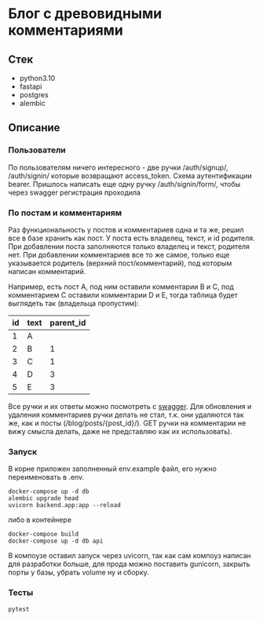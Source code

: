 # Блог с древовидными комментариями
## Стек
- python3.10
- fastapi
- postgres
- alembic

## Описание
### Пользователи
По пользователям ничего интересного - две ручки /auth/signup/, /auth/signin/
которые возвращают access_token. Схема аутентификации bearer.
Пришлось написать еще одну ручку /auth/signin/form/, чтобы через swagger регистрация проходила

### По постам и комментариям
Раз функциональность у постов и комментариев одна и та же,
решил все в базе хранить как пост.
У поста есть владелец, текст, и id родителя.
При добавлении поста заполняются только владелец и текст, родителя нет.
При добавлении комментариев все то же самое, только еще указывается родитель (верхний пост/комментарий),
под которым написан комментарий.

Например, есть пост A, под ним оставили комментарии
B и C, под комментарием C оставили комментарии D и E,
тогда таблица будет выглядеть так (владельца пропустим):

| id | text | parent_id |
| -- | ---- | --------- |
| 1  |  A   |           |
| 2  |  B   |     1     |
| 3  |  C   |     1     |
| 4  |  D   |     3     |
| 5  |  E   |     3     |

Все ручки и их ответы можно посмотреть с [swagger](http://painassasin.ru:9000/docs/).
Для обновления и удаления комментариев ручки делать не стал, т.к. они удаляются так же,
как и посты (/blog/posts/{post_id}/). GET ручки на комментарии не вижу смысла делать, даже
не представляю как их использовать).

### Запуск
В корне приложен заполненный env.example файл, его нужно переименовать в .env.
```shell
docker-compose up -d db
alembic upgrade head
uvicorn backend.app:app --reload
```
либо в контейнере
```
docker-compose build
docker-compose up -d db api
```
В компоузе оставил запуск через uvicorn, так как сам компоуз написан для разработки больше,
для прода можно поставить gunicorn, закрыть порты у базы, убрать volume ну и сборку.


### Тесты
```shell
pytest
```
